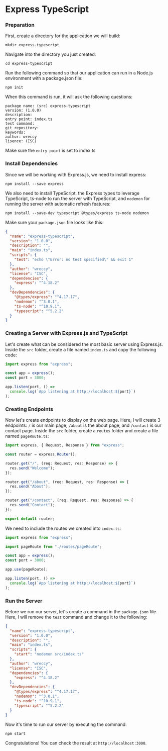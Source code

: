 # Express TypeScript

### Preparation

First, create a directory for the application we will build:

```
mkdir express-typescript
```

Navigate into the directory you just created:

```
cd express-typescript
```

Run the following command so that our application can run in a Node.js environment with a package.json file:

```
npm init
```

When this command is run, it will ask the following questions:

```
package name: (src) express-typescript
version: (1.0.0)
description:
entry point: index.ts
test command:
git repository:
keywords:
author: wreccy
lisence: (ISC)
```

Make sure the `entry point` is set to index.ts

### Install Dependencies

Since we will be working with Express.js, we need to install express:

```
npm install --save express
```

We also need to install TypeScript, the Express types to leverage TypeScript, ts-node to run the server with TypeScript, and `nodemon` for running the server with automatic refresh features:

```
npm install --save-dev typescript @types/express ts-node nodemon
```

Make sure your `package.json` file looks like this:

```json
{
  "name": "express-typescript",
  "version": "1.0.0",
  "description": "",
  "main": "index.ts",
  "scripts": {
    "test": "echo \"Error: no test specified\" && exit 1"
  },
  "author": "wreccy",
  "license": "ISC",
  "dependencies": {
    "express": "^4.18.2"
  },
  "devDependencies": {
    "@types/express": "^4.17.17",
    "nodemon": "^3.0.1",
    "ts-node": "^10.9.1",
    "typescript": "^5.2.2"
  }
}
```

### Creating a Server with Express.js and TypeScript

Let's create what can be considered the most basic server using Express.js. Inside the `src` folder, create a file named `index.ts` and copy the following code:

```typescript
import express from "express";

const app = express();
const port = 3000;

app.listen(port, () =>
  console.log(`App listening at http://localhost:${port}`)
);
```

### Creating Endpoints

Now let's create endpoints to display on the web page. Here, I will create 3 endpoints: `/` is our main page, `/about` is the about page, and `/contact` is our contact page. Inside the `src` folder, create a `routes` folder and create a file named `pageRoute.ts`:

```typescript
import express, { Request, Response } from "express";

const router = express.Router();

router.get("/", (req: Request, res: Response) => {
  res.send("Welcome");
});

router.get("/about", (req: Request, res: Response) => {
  res.send("About");
});

router.get("/contact", (req: Request, res: Response) => {
  res.send("Contact");
});

export default router;
```

We need to include the routes we created into `index.ts`:

```typescript
import express from "express";

import pageRoute from "./routes/pageRoute";

const app = express();
const port = 3000;

app.use(pageRoute);

app.listen(port, () =>
  console.log(`App listening at http://localhost:${port}`)
);
```

### Run the Server

Before we run our server, let's create a command in the `package.json` file. Here, I will remove the `test` command and change it to the following:

```json
{
  "name": "express-typescript",
  "version": "1.0.0",
  "description": "",
  "main": "index.ts",
  "scripts": {
    "start": "nodemon src/index.ts"
  },
  "author": "wreccy",
  "license": "ISC",
  "dependencies": {
    "express": "^4.18.2"
  },
  "devDependencies": {
    "@types/express": "^4.17.17",
    "nodemon": "^3.0.1",
    "ts-node": "^10.9.1",
    "typescript": "^5.2.2"
  }
}
```

Now it's time to run our server by executing the command:

```
npm start
```

Congratulations! You can check the result at `http://localhost:3000`.
